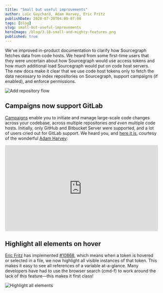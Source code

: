 ```yaml
---
title: "Small but useful improvements"
author: Loïc Guychard, Adam Harvey, Eric Fritz
publishDate: 2020-07-20T04:00-07:00
tags: [blog]
slug: small-but-useful-improvements
heroImage: /blog/3.18-small-and-mighty-features.png
published: true
---
```


We've improved in-product documentation to clarify how Sourcegraph fetches data from code hosts. We heard from some first-time users that they were uncertain about how Sourcegraph would use access tokens and how much additional load Sourcegraph would put on code host servers. The new docs make it clear that we use code host tokens only to fetch the data necessary to index repositories on Sourcegraph, support campaigns (if enabled), and enforce permissions.

![Add repository flow](https://storage.cloud.google.com/sourcegraph-assets/blog/3.18/add-repository-flow.png "Privacy feedback in Sourcegraph UI")

## Campaigns now support GitLab

[Campaigns](https://docs.sourcegraph.com/user/campaigns) enable you to initiate and manage large-scale code changes across your codebase, across multiple repositories _and even_ multiple code hosts. Initially, only GitHub and Bitbucket Server were supported, and a lot of users cried out for GitLab support. We heard you, and [here it is](https://github.com/sourcegraph/sourcegraph/issues/11586), courtesy of the wonderful [Adam Harvey](https://github.com/LawnGnome):

<p class="container">
  <div style="padding:56.25% 0 0 0;position:relative;">
    <iframe src="https://www.youtube.com/embed/KatiVJ4D3H4" style="position:absolute;top:0;left:0;width:100%;height:100%;" frameborder="0" webkitallowfullscreen="" mozallowfullscreen="" allowfullscreen=""></iframe>
  </div>
</p>

## Highlight all elements on hover

[Eric Fritz](https://github.com/efritz) has implemented [#10868](https://github.com/sourcegraph/sourcegraph/issues/10868), which means when a token is hovered or selected in a file, we now highlight all visible instances of that token. This makes it easy to see all references of a variable at-a-glance. Many developers have had to use the browser search (cmd-f) to work around the lack of this feature—this makes it first class!

![Highlight all elements](https://sourcegraphstatic.com/blog/3.18/highlight-all-elements.gif "Highlight all elements")
